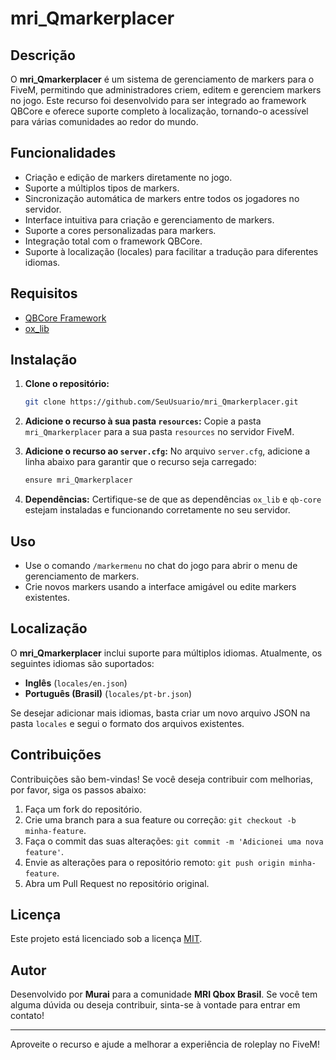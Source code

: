 # mri_Qmarkerplacer

## Descrição

O **mri_Qmarkerplacer** é um sistema de gerenciamento de markers para o FiveM, permitindo que administradores criem, editem e gerenciem markers no jogo. Este recurso foi desenvolvido para ser integrado ao framework QBCore e oferece suporte completo à localização, tornando-o acessível para várias comunidades ao redor do mundo.

## Funcionalidades

- Criação e edição de markers diretamente no jogo.
- Suporte a múltiplos tipos de markers.
- Sincronização automática de markers entre todos os jogadores no servidor.
- Interface intuitiva para criação e gerenciamento de markers.
- Suporte a cores personalizadas para markers.
- Integração total com o framework QBCore.
- Suporte à localização (locales) para facilitar a tradução para diferentes idiomas.

## Requisitos

- [QBCore Framework](https://github.com/qbcore-framework/qb-core)
- [ox_lib](https://github.com/overextended/ox_lib)

## Instalação

1. **Clone o repositório:**
   ```bash
   git clone https://github.com/SeuUsuario/mri_Qmarkerplacer.git
   ```

2. **Adicione o recurso à sua pasta `resources`:**
   Copie a pasta `mri_Qmarkerplacer` para a sua pasta `resources` no servidor FiveM.

3. **Adicione o recurso ao `server.cfg`:**
   No arquivo `server.cfg`, adicione a linha abaixo para garantir que o recurso seja carregado:
   ```bash
   ensure mri_Qmarkerplacer
   ```

4. **Dependências:**
   Certifique-se de que as dependências `ox_lib` e `qb-core` estejam instaladas e funcionando corretamente no seu servidor.

## Uso

- Use o comando `/markermenu` no chat do jogo para abrir o menu de gerenciamento de markers.
- Crie novos markers usando a interface amigável ou edite markers existentes.

## Localização

O **mri_Qmarkerplacer** inclui suporte para múltiplos idiomas. Atualmente, os seguintes idiomas são suportados:

- **Inglês** (`locales/en.json`)
- **Português (Brasil)** (`locales/pt-br.json`)

Se desejar adicionar mais idiomas, basta criar um novo arquivo JSON na pasta `locales` e segui o formato dos arquivos existentes.

## Contribuições

Contribuições são bem-vindas! Se você deseja contribuir com melhorias, por favor, siga os passos abaixo:

1. Faça um fork do repositório.
2. Crie uma branch para a sua feature ou correção: `git checkout -b minha-feature`.
3. Faça o commit das suas alterações: `git commit -m 'Adicionei uma nova feature'`.
4. Envie as alterações para o repositório remoto: `git push origin minha-feature`.
5. Abra um Pull Request no repositório original.

## Licença

Este projeto está licenciado sob a licença [MIT](https://opensource.org/licenses/MIT).

## Autor

Desenvolvido por **Murai** para a comunidade **MRI Qbox Brasil**. Se você tem alguma dúvida ou deseja contribuir, sinta-se à vontade para entrar em contato!

---

Aproveite o recurso e ajude a melhorar a experiência de roleplay no FiveM!